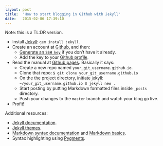 ```yaml
---
layout: post
title:  "How to start blogging in Github with Jekyll"
date:   2015-02-06 17:39:10
---
```


Note: this is a TL:DR version.

* Install [Jekyll](http://jekyllrb.com/): `gem install jekyll`.
* Create an account at [Github](https://github.com/), and then:
  * [Generate an `SSH key`](https://help.github.com/articles/generating-ssh-keys/) if you don’t have it already.
  * Add the key to your [Github profile](https://github.com/settings/ssh).
* Read the manual at [Github pages](https://pages.github.com/). Basically it says:
  * Create a new repo named `your_git_username.github.io`.
  * Clone that repo: `$ git clone your_git_username.github.io`
  * On the the project directory, initiate jekyll: `~/your_git_username.github.io $ jekyll new .`
  * Start posting by putting Markdown formatted files inside `_posts` directory.
  * Push your changes to the `master` branch and watch your blog go live.
* Profit!

Additional resources:

* [Jekyll documentation](http://jekyllrb.com/docs/home/).
* [Jekyll themes](http://jekyllthemes.org/).
* [Markdown syntax documentation](http://daringfireball.net/projects/markdown/syntax) and [Markdown basics](https://help.github.com/articles/markdown-basics/).
* Syntax highlighting using [Pygments](http://pygments.org/).
